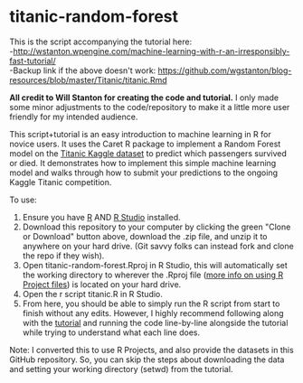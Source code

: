 # titanic-random-forest
This is the script accompanying the tutorial here:  
-http://wstanton.wpengine.com/machine-learning-with-r-an-irresponsibly-fast-tutorial/  
-Backup link if the above doesn't work: https://github.com/wgstanton/blog-resources/blob/master/Titanic/titanic.Rmd

**All credit to Will Stanton for creating the code and tutorial.** I only made some minor adjustments to the code/repository to make it a little more user friendly for my intended audience.

This script+tutorial is an easy introduction to machine learning in R for novice users. It uses the Caret R package to implement a Random Forest model on the [Titanic Kaggle dataset](https://www.kaggle.com/c/titanic/data) to predict which passengers survived or died. It demonstrates how to implement this simple machine learning model and walks through how to submit your predictions to the ongoing Kaggle Titanic competition.

To use:
1. Ensure you have [R](https://cran.r-project.org/) AND [R Studio](https://www.rstudio.com/products/rstudio/download/#download) installed.
2. Download this repository to your computer by clicking the green "Clone or Download" button above, download the .zip file, and unzip it to anywhere on your hard drive. (Git savvy folks can instead fork and clone the repo if they wish).
3. Open titanic-random-forest.Rproj in R Studio, this will automatically set the working directory to wherever the .Rproj file ([more info on using R Project files](https://support.rstudio.com/hc/en-us/articles/200526207-Using-Projects)) is located on your hard drive.
4. Open the r script titanic.R in R Studio.
5. From here, you should be able to simply run the R script from start to finish without any edits. However, I highly recommend following along with the [tutorial](https://will-stanton.com/2015/03/08/machine-learning-with-r-an-irresponsibly-fast-tutorial/) and running the code line-by-line alongside the tutorial while trying to understand what each line does.

Note: I converted this to use R Projects, and also provide the datasets in this GitHub repository. So, you can skip the steps about downloading the data and setting your working directory (setwd) from the tutorial.
